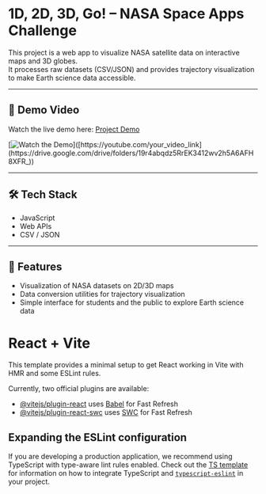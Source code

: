 # 1D, 2D, 3D, Go! – NASA Space Apps Challenge

This project is a web app to visualize NASA satellite data on interactive maps and 3D globes.  
It processes raw datasets (CSV/JSON) and provides trajectory visualization to make Earth science data accessible.

---

## 🚀 Demo Video
Watch the live demo here: [Project Demo](https://drive.google.com/drive/folders/19r4abqdz5RrEK3412wv2h5A6AFH8XFR_)

[![Watch the Demo](https://drive.google.com/drive/folders/19r4abqdz5RrEK3412wv2h5A6AFH8XFR_)]([https://youtube.com/your_video_link](https://drive.google.com/drive/folders/19r4abqdz5RrEK3412wv2h5A6AFH8XFR_))

---

## 🛠️ Tech Stack
- JavaScript  
- Web APIs  
- CSV / JSON  

---

## 📂 Features
- Visualization of NASA datasets on 2D/3D maps  
- Data conversion utilities for trajectory visualization  
- Simple interface for students and the public to explore Earth science data

# React + Vite

This template provides a minimal setup to get React working in Vite with HMR and some ESLint rules.

Currently, two official plugins are available:

- [@vitejs/plugin-react](https://github.com/vitejs/vite-plugin-react/blob/main/packages/plugin-react) uses [Babel](https://babeljs.io/) for Fast Refresh
- [@vitejs/plugin-react-swc](https://github.com/vitejs/vite-plugin-react/blob/main/packages/plugin-react-swc) uses [SWC](https://swc.rs/) for Fast Refresh

## Expanding the ESLint configuration

If you are developing a production application, we recommend using TypeScript with type-aware lint rules enabled. Check out the [TS template](https://github.com/vitejs/vite/tree/main/packages/create-vite/template-react-ts) for information on how to integrate TypeScript and [`typescript-eslint`](https://typescript-eslint.io) in your project.
